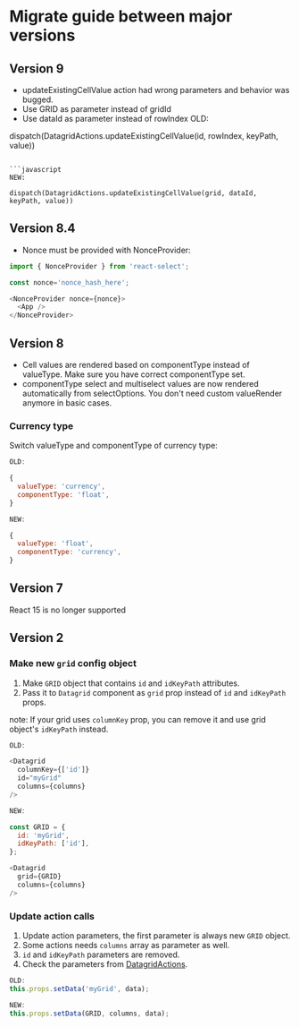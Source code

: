 # Migrate guide between major versions

## Version 9
* updateExistingCellValue action had wrong parameters and behavior was bugged.
* Use GRID as parameter instead of gridId
* Use dataId as parameter instead of rowIndex
OLD:

dispatch(DatagridActions.updateExistingCellValue(id, rowIndex, keyPath, value))
```

```javascript
NEW:

dispatch(DatagridActions.updateExistingCellValue(grid, dataId, keyPath, value))
```

## Version 8.4
* Nonce must be provided with NonceProvider:

```javascript
import { NonceProvider } from 'react-select';

const nonce='nonce_hash_here';

<NonceProvider nonce={nonce}>
  <App />
</NonceProvider>
```

## Version 8
* Cell values are rendered based on componentType instead of valueType. Make sure you have correct componentType set.
* componentType select and multiselect values are now rendered automatically from selectOptions. You don't need custom valueRender anymore in basic cases.

### Currency type
Switch valueType and componentType of currency type:
```javascript
OLD:

{
  valueType: 'currency',
  componentType: 'float',
}
```

```javascript
NEW:

{
  valueType: 'float',
  componentType: 'currency',
}
```

## Version 7
React 15 is no longer supported

## Version 2

### Make new `grid` config object
1. Make `GRID` object that contains `id` and `idKeyPath` attributes.
2. Pass it to `Datagrid` component as `grid` prop instead of `id` and `idKeyPath` props.

note: If your grid uses `columnKey` prop, you can remove it and use grid object's `idKeyPath` instead.

```javascript
OLD:

<Datagrid
  columnKey={['id']}
  id="myGrid"
  columns={columns}
/>
```

```javascript
NEW:

const GRID = {
  id: 'myGrid',
  idKeyPath: ['id'],
};

<Datagrid
  grid={GRID}
  columns={columns}
/>
```

### Update action calls
1. Update action parameters, the first parameter is always new `GRID` object.
2. Some actions needs `columns` array as parameter as well.
3. `id` and `idKeyPath` parameters are removed.
2. Check the parameters from [DatagridActions](./src/datagrid/datagrid.actions.js).

```javascript
OLD:
this.props.setData('myGrid', data);
```

```javascript
NEW:
this.props.setData(GRID, columns, data);
```
